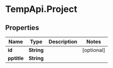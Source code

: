# TempApi.Project

## Properties

Name | Type | Description | Notes
------------ | ------------- | ------------- | -------------
**id** | **String** |  | [optional] 
**pptitle** | **String** |  | 


